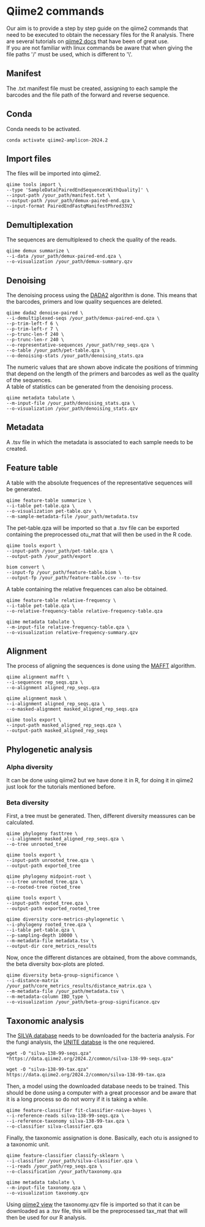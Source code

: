 # Qiime2 commands
Our aim is to provide a step by step guide on the qiime2 commands that need to be executed to obtain the necessary files for the R analysis. There are several tutorials on [qiime2 docs](https://docs.qiime2.org/2024.5/) that have been of great use.<br/>
If you are not familiar with linux commands be aware that when giving the file paths '/' must be used, which is different to '\\'. <br/>
## Manifest
The .txt manifest file must be created, assigning to each sample the barcodes and the file path of the forward and reverse sequence.
## Conda
Conda needs to be activated.<br/>
```console
conda activate qiime2-amplicon-2024.2
```
## Import files
The files will be imported into qiime2.<br/>
```console
qiime tools import \
--type 'SampleData[PairedEndSequencesWithQuality]' \
--input-path /your_path/manifest.txt \
--output-path /your_path/demux-paired-end.qza \ 
--input-format PairedEndFastqManifestPhred33V2
```
## Demultiplexation
The sequences are demultiplexed to check the quality of the reads.<br/>
```console
qiime demux summarize \
--i-data /your_path/demux-paired-end.qza \
--o-visualization /your_path/demux-summary.qzv 
```
## Denoising
The denoising process using the [DADA2](https://www.ncbi.nlm.nih.gov/pmc/articles/PMC4927377/) algorithm is done. This means that the barcodes, primers and low quality sequences are deleted. <br/>
```console
qiime dada2 denoise-paired \
--i-demultiplexed-seqs /your_path/demux-paired-end.qza \
--p-trim-left-f 6 \
--p-trim-left-r 7 \
--p-trunc-len-f 240 \
--p-trunc-len-r 240 \
--o-representative-sequences /your_path/rep_seqs.qza \
--o-table /your_path/pet-table.qza \
--o-denoising-stats /your_path/denoising_stats.qza
```
The numeric values that are shown above indicate the positions of trimming that depend on the length of the primers and barcodes as well as the quality of the sequences.<br/>
A table of statistics can be generated from the denoising process.<br/>
```console
qiime metadata tabulate \
--m-input-file /your_path/denoising_stats.qza \
--o-visualization /your_path/denoising_stats.qzv
```
## Metadata
A .tsv file in which the metadata is associated to each sample needs to be created.<br/>
## Feature table
A table with the absolute frequences of the representative sequences will be generated.<br/>
```console
qiime feature-table summarize \
--i-table pet-table.qza \
--o-visualization pet-table.qzv \
--m-sample-metadata-file /your_path/metadata.tsv
```
The pet-table.qza will be imported so that a .tsv file can be exported containing the preprocessed otu_mat that will then be used in the R code.<br/>
```console
qiime tools export \
--input-path /your_path/pet-table.qza \
--output-path /your_path/export

biom convert \
--input-fp /your_path/feature-table.biom \
--output-fp /your_path/feature-table.csv --to-tsv
```
A table containing the relative frequences can also be obtained.<br/>
```console
qiime feature-table relative-frequency \
--i-table pet-table.qza \
--o-relative-frequency-table relative-frequency-table.qza

qiime metadata tabulate \
--m-input-file relative-frequency-table.qza \
--o-visualization relative-frequency-summary.qzv
```
## Alignment
The process of aligning the sequences is done using the [MAFFT](https://www.ncbi.nlm.nih.gov/pmc/articles/PMC135756/) algorithm.<br/>
```console
qiime alignment mafft \
--i-sequences rep_seqs.qza \
--o-alignment aligned_rep_seqs.qza

qiime alignment mask \
--i-alignment aligned_rep_seqs.qza \
--o-masked-alignment masked_aligned_rep_seqs.qza

qiime tools export \
--input-path masked_aligned_rep_seqs.qza \
--output-path masked_aligned_rep_seqs
```
## Phylogenetic analysis
### Alpha diversity
It can be done using qiime2 but we have done it in R, for doing it in qiime2 just look for the tutorials mentioned before.
### Beta diversity
First, a tree must be generated. Then, different diversity meassures can be calculated.<br/>
```console
qiime phylogeny fasttree \
--i-alignment masked_aligned_rep_seqs.qza \
--o-tree unrooted_tree

qiime tools export \
--input-path unrooted_tree.qza \
--output-path exported_tree

qiime phylogeny midpoint-root \
--i-tree unrooted_tree.qza \
--o-rooted-tree rooted_tree

qiime tools export \
--input-path rooted_tree.qza \
--output-path exported_rooted_tree

qiime diversity core-metrics-phylogenetic \
--i-phylogeny rooted_tree.qza \
--i-table pet-table.qza \
--p-sampling-depth 10000 \
--m-metadata-file metadata.tsv \
--output-dir core_metrics_results
```
Now, once the different distances are obtained, from the above commands, the beta diversity box-plots are ploted.<br/>
```console
qiime diversity beta-group-significance \
--i-distance-matrix /your_path/core_metrics_results/distance_matrix.qza \
--m-metadata-file /your_path/metadata.tsv \
--m-metadata-column IBD_type \
--o-visualization /your_path/beta-group-significance.qzv
```
## Taxonomic analysis
The [SILVA database](https://www.arb-silva.de/) needs to be downloaded for the bacteria analysis. For the fungi analysis, the [UNITE databse](https://unite.ut.ee/repository.php) is the one requiered. <br/>
```console
wget -O "silva-138-99-seqs.qza" "https://data.qiime2.org/2024.2/common/silva-138-99-seqs.qza"

wget -O "silva-138-99-tax.qza" https://data.qiime2.org/2024.2/common/silva-138-99-tax.qza
```
Then, a model using the downloaded database needs to be trained. This should be done using a computer with a great processor and be aware that it is a long process so do not worry if it is taking a while.<br/>
```console
qiime feature-classifier fit-classifier-naive-bayes \
--i-reference-reads silva-138-99-seqs.qza \
--i-reference-taxonomy silva-138-99-tax.qza \
--o-classifier silva-classifier.qza
```
Finally, the taxonomic assignation is done. Basically, each otu is assigned to a taxonomic unit.<br/>
```console
qiime feature-classifier classify-sklearn \
--i-classifier /your_path/silva-classifier.qza \
--i-reads /your_path/rep_seqs.qza \
--o-classification /your_path/taxonomy.qza

qiime metadata tabulate \
--m-input-file taxonomy.qza \
--o-visualization taxonomy.qzv
```
Using [qiime2 view](https://view.qiime2.org/) the taxonomy.qzv file is imported so that it can be downloaded as a .tsv file, this will be the preprocessed tax_mat that will then be used for our R analysis.
